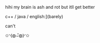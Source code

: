 hihi my brain is ash and rot but itll get better

c++ / java / english:](barely)

can't


✩◝(◍⌣̎◍)◜✩
